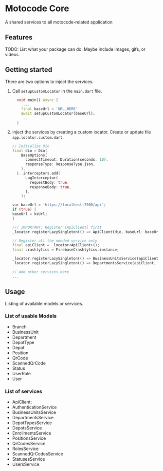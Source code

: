 <!--
This README describes the package. If you publish this package to pub.dev,
this README's contents appear on the landing page for your package.

For information about how to write a good package README, see the guide for
[writing package pages](https://dart.dev/guides/libraries/writing-package-pages).

For general information about developing packages, see the Dart guide for
[creating packages](https://dart.dev/guides/libraries/create-library-packages)
and the Flutter guide for
[developing packages and plugins](https://flutter.dev/developing-packages).
-->

# Motocode Core

A shared services to all motocode-related application

## Features

TODO: List what your package can do. Maybe include images, gifs, or videos.

## Getting started

There are two options to inject the services.

1. Call `setupCustomLocator` in the `main.dart` file.

    ```dart
      void main() async {
        ....
        final baseUrl = 'URL_HERE'
        await setupCustomLocator(baseUrl);
        ...
      }

2. Inject the services by creating a custom locator. Create or update file `app.locator.custom.dart`.

    ```dart
    // Initialize Dio
    final dio = Dio(
        BaseOptions(
          connectTimeout: Duration(seconds: 10),
          responseType: ResponseType.json,
        ),
      )..interceptors.add(
          LogInterceptor(
            requestBody: true,
            responseBody: true,
          ),
        );

    var baseUrl = 'https://localhost:7000/api';
    if (true) {
    baseUrl = ksUrl;
    }

    /// IMPORTANT: Register [ApiClient] first
    _locator.registerLazySingleton(() => ApiClient(dio, baseUrl: baseUrl));

    // Register all the needed service only
    final apiClient = _locator<ApiClient>();
    final crashlytics = FirebaseCrashlytics.instance;

    _locator.registerLazySingleton(() => BusinessUnitsService(apiClient, crashlytics));
    _locator.registerLazySingleton(() => DepartmentsService(apiClient, crashlytics));

    // Add other services here
    ... 
    ```

## Usage

Listing of available models or services.

### List of usable **Models**

- Branch
- BusinessUnit
- Department
- DepotType
- Depot
- Position
- QrCode
- ScannedQrCode
- Status
- UserRole
- User

### List of services

- ApiClient;
- AuthenticationService
- BusinessUnitsService
- DepartmentsService
- DepotTypesService
- DepotsService
- EnrollmentsService
- PositionsService
- QrCodesService
- RolesService
- ScannedQrCodesService
- StatusesService
- UsersService
